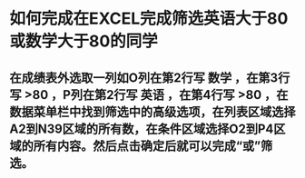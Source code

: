﻿# 如何完成在EXCEL完成筛选英语大于80或数学大于80的同学
## 在成绩表外选取一列如O列在第2行写 数学 ，在第3行写 >80 ，P列在第2行写 英语 ，在第4行写 >80 ，在数据菜单栏中找到筛选中的高级选项，在列表区域选择A2到N39区域的所有数，在条件区域选择O2到P4区域的所有内容。然后点击确定后就可以完成“或”筛选。

